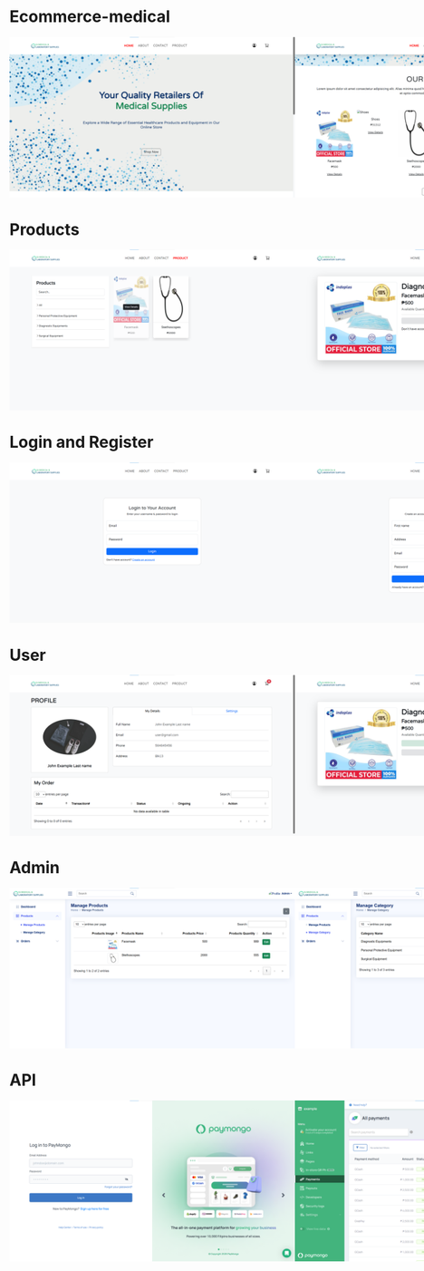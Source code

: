 # Ecommerce-medical
<div style="display: flex; justify-content: space-around;">
  <img src="asset/prod/homepage.png" alt=""/>
  <img src="asset/prod/homepage1.png" alt=""/>
  <img src="asset/prod/homeabout.png" alt=""/>
  <img src="asset/prod/homecontact.png" alt=""/>
</div>

# Products
<div style="display: flex; justify-content: space-around;">
  <img src="asset/prod/homeproduct.png" alt=""/>
  <img src="asset/prod/homeproductdetails.png" alt=""/>
</div>

# Login and Register
<div style="display: flex; justify-content: space-around;">
  <img src="asset/prod/homelogin.png" alt=""/>
  <img src="asset/prod/homeregister.png" alt=""/>
</div>

# User
<div style="display: flex; justify-content: space-around;">
    <img src="asset/prod/userprofile.png" alt=""/>
    <img src="asset/prod/userabouttoaddcart.png" alt=""/>
    <img src="asset/prod/useraddcart.png" alt=""/>
    <img src="asset/prod/usercart.png" alt=""/>
    <img src="asset/prod/usercartview.png" alt=""/>
    <img src="asset/prod/userpayment.png" alt=""/>
    <img src="asset/prod/userpaymentconfirm.png" alt=""/>
    <img src="asset/prod/userpaymentprocess.png" alt=""/>
    <img src="asset/prod/userpaymentsuccess.png" alt=""/>
</div>

# Admin
<div style="display: flex; justify-content: space-around;">
    <img src="asset/prod/dproduct.png" alt=""/>
    <img src="asset/prod/dcategory.png" alt=""/>
    <img src="asset/prod/dorders.png" alt=""/>
    <img src="asset/prod/dordersupdate.png" alt=""/>
    <img src="asset/prod/dordersupdate1.png" alt=""/>
    <img src="asset/prod/dordersarrived.png" alt=""/>
    <img src="asset/prod/userprofilestatusorder.png" alt=""/>
</div>

# API
<div style="display: flex; justify-content: space-around;">
    <img src="asset/prod/paymongolink.png" alt=""/>
    <img src="asset/prod/paymongoapi.png" alt=""/>
</div>

